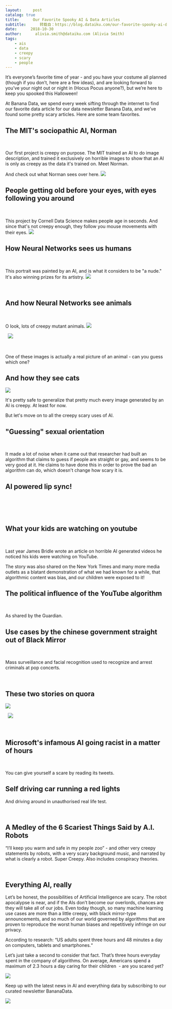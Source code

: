 ```yaml
---
layout:     post
catalog: true
title:      Our Favorite Spooky AI & Data Articles
subtitle:      转载自：https://blog.dataiku.com/our-favorite-spooky-ai-data-articles
date:      2018-10-30
author:      alivia.smith@dataiku.com (Alivia Smith)
tags:
    - ais
    - data
    - creepy
    - scary
    - people
---
```


It’s everyone’s favorite time of year - and you have your costume all planned (though if you don’t, here are a few ideas), and are looking forward to you’ve your night out or night in (Hocus Pocus anyone?), but we’re here to keep you spooked this Halloween!

At Banana Data, we spend every week sifting through the internet to find our favorite data article for our data newsletter Banana Data, and we’ve found some pretty scary articles. Here are some team favorites.

## The MIT's sociopathic AI, Norman

 

Our first project is creepy on purpose. The MIT trained an AI to do image description, and trained it exclusively on horrible images to show that an AI is only as creepy as the data it's trained on. Meet Norman.

And check out what Norman sees over here.
![](https://blog.dataiku.com/hubfs/Screenshot%202018-10-26%20at%2017.06.15.png?t=1540919363433)


## People getting old before your eyes, with eyes following you around

 

This project by Cornell Data Science makes people age in seconds. And since that's not creepy enough, they follow you mouse movements with their eyes.
![](https://lh5.googleusercontent.com/-l0CGZxgGRO059vFbhNUhRpQMNquaW4wmQRLqOsh6NT2dCbSLIdxSVv9oxn6yOpGYG-sPYTq2csbtEuiEZZIu_-YDxJUFwqsFVfjqJDwMtgWPJBms0gwFPDQb7F-C7PB8z2sjb1C)


## How Neural Networks sees us humans

 

This portrait was painted by an AI, and is what it considers to be "a nude." It's also winning prizes for its artistry.
![](https://lh4.googleusercontent.com/OeGnK7LdAhpiqY3xIfa_heCdbvWNL4Yw9lKG7gGs-6wk4SSQYWfjqoHvrrDvt2oSyUhFuCgOCtmIFV3qWLpRTQznLlYopbXqvC00RtkJTtqbg9QpkBFUTI7ihgkJoWLo03xjaNdk)


 

## And how Neural Networks see animals

 

O look, lots of creepy mutant animals.
![](https://lh3.googleusercontent.com/yZMANU1UfTltGMd8gkiyVzqFwe3BTL01ALU7SUMrQ14tnUu44CfbRuKGA7CzrnBEoe_gPsl4zBHmFIr1fXvT-z_lKBY5CWNnFImWiR98KyfqVEAH9d2tlAxRCAOwUSs8kZCxexz4)


 
![](https://lh6.googleusercontent.com/lZf8qWkvvjEgbsXLcF5ogJZhY3Rm4R3oDzgIR18Pha6uYllZK5tiFmgXVqDBxpQaFKnFVDazfPtKgE5i7y5NaJs80Nc22TmUT0JiSHr2R8j9b9aS3kaPSt1QTMCjCgArL9zQqjIn)


 

One of these images is actually a real picture of an animal - can you guess which one?

## And how they see cats
![](https://lh5.googleusercontent.com/3P4eNgVdzptBdO_XYWjxIDo9AeCSiedhBmtMkunnRiGtYHsMfjCybY1i-GLUP76mjxtD_sgRNgS-Z_UrRvLydMoZKyt1eAAfVTTW4Vd3yUVrOtDOPmJ7qLLFaQcKEc3V5pXUTeqg)


It's pretty safe to generalize that pretty much every image generated by an AI is creepy. At least for now.

But let's move on to all the creepy scary uses of AI.

## "Guessing" sexual orientation

 

It made a lot of noise when it came out that researcher had built an algorithm that claims to guess if people are straight or gay, and seems to be very good at it. He claims to have done this in order to prove the bad an algorithm can do, which doesn't change how scary it is.

## AI powered lip sync!

 







###  

## What your kids are watching on youtube

 

Last year James Bridle wrote an article on horrible AI generated videos he noticed his kids were watching on YouTube.

The story was also shared on the New York Times and many more media outlets as a blatant demonstration of what we had known for a while, that algorithmic content was bias, and our children were exposed to it!

## The political influence of the YouTube algorithm

 

As shared by the Guardian.

## Use cases by the chinese government straight out of Black Mirror

 

Mass surveillance and facial recognition used to recognize and arrest criminals at pop concerts.

 

## These two stories on quora
![](https://blog.dataiku.com/hubfs/Screenshot%202018-10-26%20at%2017.34.33.png?t=1540919363433)


 
![](https://blog.dataiku.com/hubfs/Screenshot%202018-10-26%20at%2017.36.04.png?t=1540919363433)


 

## Microsoft's infamous AI going racist in a matter of hours

 

You can give yourself a scare by reading its tweets.

## Self driving car running a red lights

And driving around in unauthorised real life test. 


 
 

## A Medley of the 6 Scariest Things Said by A.I. Robots

“I’ll keep you warm and safe in my people zoo” - and other very creepy statements by robots, with a very scary background music, and narrated by what is clearly a robot. Super Creepy. Also includes conspiracy theories. 


 
 

## Everything AI, really

Let’s be honest, the possibilities of Artificial Intelligence are scary. The robot apocalypse is near, and if the AIs don’t become our overlords, chances are they will take all of our jobs. Even today though, so many machine learning use cases are more than a little creepy, with black mirror-type announcements, and so much of our world governed by algorithms that are proven to reproduce the worst human biases and repetitively infringe on our privacy. 

According to research: “US adults spent three hours and 48 minutes a day on computers, tablets and smartphones.“ 

Let’s just take a second to consider that fact. That’s three hours everyday spent in the company of algorithms. On average, Americans spend a maximum of 2.3 hours a day caring for their children  - are you scared yet?

![](https://blog.dataiku.com/hs-fs/hubfs/giphy%20(2)-3.gif?t=1540919363433&width=480&name=giphy%20(2)-3.gif)


Keep up with the latest news in AI and everything data by subscribing to our curated newsletter BananaData.

![](https://no-cache.hubspot.com/cta/default/2123903/92dc84cc-9ccc-4685-81f9-d119eb31f0d8.png)

